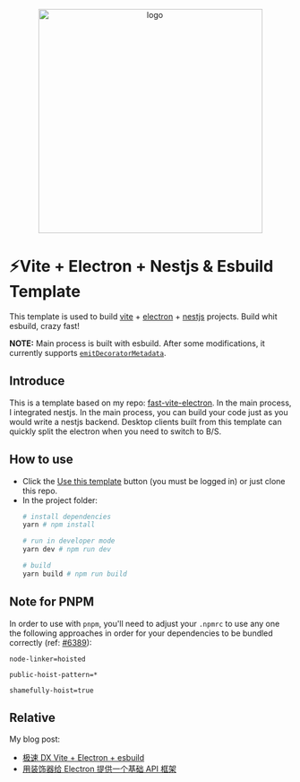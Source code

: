 <p align="center">
    <img width="400" src="https://github.com/ArcherGu/fast-vite-nestjs-electron/blob/main/logo.png" alt="logo">
</p>

# ⚡Vite + Electron + Nestjs & Esbuild Template

This template is used to build [vite](https://vitejs.dev/) + [electron](https://www.electronjs.org/) + [nestjs](https://nestjs.com/) projects. Build whit esbuild, crazy fast!

**NOTE:** Main process is built with esbuild. After some modifications, it currently supports [`emitDecoratorMetadata`](https://www.typescriptlang.org/tsconfig#emitDecoratorMetadata).

## Introduce
This is a template based on my repo: [fast-vite-electron](https://github.com/ArcherGu/fast-vite-electron). In the main process, I integrated nestjs. In the main process, you can build your code just as you would write a nestjs backend. Desktop clients built from this template can quickly split the electron when you need to switch to B/S.

## How to use

- Click the [Use this template](https://github.com/ArcherGu/fast-vite-electron/generate) button (you must be logged in) or just clone this repo.
- In the project folder: 
  ```bash
  # install dependencies
  yarn # npm install

  # run in developer mode
  yarn dev # npm run dev

  # build
  yarn build # npm run build
  ```

## Note for PNPM

In order to use with `pnpm`, you'll need to adjust your `.npmrc` to use any one the following approaches in order for your dependencies to be bundled correctly (ref: [#6389](https://github.com/electron-userland/electron-builder/issues/6289#issuecomment-1042620422)):
```
node-linker=hoisted
```
```
public-hoist-pattern=*
```
```
shamefully-hoist=true
```

## Relative

My blog post:

- [极速 DX Vite + Electron + esbuild](https://archergu.me/posts/vite-electron-esbuild)
- [用装饰器给 Electron 提供一个基础 API 框架](https://archergu.me/posts/electron-decorators)
